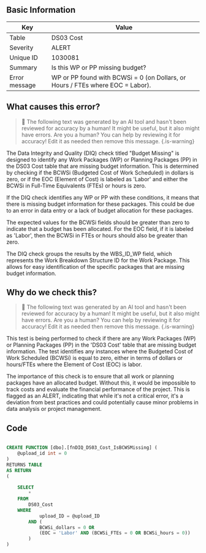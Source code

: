 ## Basic Information
| Key         | Value          |
|-------------|----------------|
| Table       | DS03 Cost |
| Severity    | ALERT |
| Unique ID   | 1030081   |
| Summary     | Is this WP or PP missing budget? |
| Error message | WP or PP found with BCWSi = 0 (on Dollars, or Hours / FTEs where EOC = Labor). |

## What causes this error?

> :robot: The following text was generated by an AI tool and hasn't been reviewed for accuracy by a human! It might be useful, but it also might have errors. Are you a human? You can help by reviewing it for accuracy! Edit it as needed then remove this message.
{.is-warning}

The Data Integrity and Quality (DIQ) check titled "Budget Missing" is designed to identify any Work Packages (WP) or Planning Packages (PP) in the DS03 Cost table that are missing budget information. This is determined by checking if the BCWSi (Budgeted Cost of Work Scheduled) in dollars is zero, or if the EOC (Element of Cost) is labeled as 'Labor' and either the BCWSi in Full-Time Equivalents (FTEs) or hours is zero.

If the DIQ check identifies any WP or PP with these conditions, it means that there is missing budget information for these packages. This could be due to an error in data entry or a lack of budget allocation for these packages. 

The expected values for the BCWSi fields should be greater than zero to indicate that a budget has been allocated. For the EOC field, if it is labeled as 'Labor', then the BCWSi in FTEs or hours should also be greater than zero. 

The DIQ check groups the results by the WBS_ID_WP field, which represents the Work Breakdown Structure ID for the Work Package. This allows for easy identification of the specific packages that are missing budget information.
## Why do we check this?

> :robot: The following text was generated by an AI tool and hasn't been reviewed for accuracy by a human! It might be useful, but it also might have errors. Are you a human? You can help by reviewing it for accuracy! Edit it as needed then remove this message.
{.is-warning}

This test is being performed to check if there are any Work Packages (WP) or Planning Packages (PP) in the 'DS03 Cost' table that are missing budget information. The test identifies any instances where the Budgeted Cost of Work Scheduled (BCWSi) is equal to zero, either in terms of dollars or hours/FTEs where the Element of Cost (EOC) is labor. 

The importance of this check is to ensure that all work or planning packages have an allocated budget. Without this, it would be impossible to track costs and evaluate the financial performance of the project. This is flagged as an ALERT, indicating that while it's not a critical error, it's a deviation from best practices and could potentially cause minor problems in data analysis or project management.
## Code

```sql

CREATE FUNCTION [dbo].[fnDIQ_DS03_Cost_IsBCWSMissing] (
	@upload_id int = 0
)
RETURNS TABLE
AS RETURN
(
	
	SELECT 
		* 
	FROM 
		DS03_Cost
	WHERE
			upload_ID = @upload_ID
		AND (
			BCWSi_dollars = 0 OR 
			(EOC = 'Labor' AND (BCWSi_FTEs = 0 OR BCWSi_hours = 0))
		)
)
```
